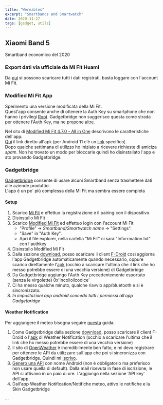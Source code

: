 ```yaml
---
title: "Wereables"
excerpt: "Smartbands and Smartwatch"
date: 2020-11-27
tags: [gadget, utils]
---
```


## Xiaomi Band 5
Smartband economico del 2020

### Export dati via ufficiale da Mi Fit Huami
Da [qui](https://user.huami.com/hm_account/2.0.0/index.html?v=3.7.24&platform_app=com.xiaomi.hm.health#/chooseDestory) si possono scaricare tutti i dati registrati, basta loggare con l'account Mi Fit.

### Modified Mi Fit App
Sperimento una versione modificata della Mi Fit.  
Quest'app consente anche di ottenere la Auth Key su smartphone che non hanno i privilegi [Root](https://it.wikipedia.org/wiki/Root_(utente)). Gadgetbridge non suggerisce questa come strada per ottenere l'Auth Key, ma ne propone [altre](https://codeberg.org/Freeyourgadget/Gadgetbridge/wiki/Huami-Server-Pairing#user-content-on-non-rooted-phones).  

Nel sito di [Modified Mi Fit 4.7.0 - All in One](https://geekdoing.com/threads/modified-mi-fit-4-7-0-all-in-one.2528/) descrivono le caratteristiche dell'app.  
[Qui](https://mega.nz/file/A5FUmRKI#pqlbzV4llH9OEVRHS7ZFPqBsiT7vcHQ63p4wI7-8CCs) il link diretto all'apk (per Android 11 c'è un [link](https://mega.nz/file/otUWkRaC#X00jT-GkfhmVWQUfvYhIoy-5rJQPyAUlcnGG5TaGCBA) specifico).  
Dopo qualche settimana di utilizzo ho iniziato a ricevere richieste di amiciza *spam*. Non ho trovato un modo per bloccarle quindi ho disinstallato l'app e sto provando Gadgetbridge.

### Gadgetbridge
[Gadgetbridge](https://gadgetbridge.org/) consente di usare alcuni Smartband senza trasmettere dati alle aziende produttici.  
L'app è un po' più complessa della Mi Fit ma sembra essere completa

#### Setup
1. Scarico [Mi Fit](https://play.google.com/store/apps/details?id=com.xiaomi.hm.health) e effettuo la registrazione e il pairing con il dispositivo
1. Disinstallo Mi Fit
1. Scarico [Modified Mi Fit](https://www.albgri.com/wearables/#modified-mi-fit-app) ed effettuo login con l'account Mi Fit
	* "Profile" → *Smartband/Smartwatch name* → "Settings".
	* "Save" in "Auth Key".
	* Apri il file explorer, nella cartella "Mi Fit" ci sarà "Inforrmation.txt" con l'authkey
1. Disinstallo Modified Mi Fit
1. Dalla sezione [download](https://f-droid.org/packages/nodomain.freeyourgadget.gadgetbridge/), posso scaricare il client [F-Droid](https://f-droid.org/F-Droid.apk) così aggiorna l'app Gadgetbridge automaticamente quando necessario, oppure scarico direttamente l'[apk](https://f-droid.org/repo/nodomain.freeyourgadget.gadgetbridge_182.apk) (occhio a scaricare l'ultima che il link che ho messo potrebbe essere di una vecchia versione) di Gadgetbridge 
1. Da Gadgetbridge aggiungo l'Auth Key precedentemente esportato (senza le virgolette)
0x'incolloilcodice'
1. Ci ha messo qualche minuto, qualche riavvio app/bluetooth e si è sincronizzato.
1. *In impostazioni app android concedo tutti i permessi all'app Gadgetbridge*

#### Weather Notification
Per aggiungere il meteo bisogna seguire [questa](https://codeberg.org/Freeyourgadget/Gadgetbridge/wiki/Weather) guida.
1. Come Gadgetbridge dalla sezione [download](https://f-droid.org/en/packages/ru.gelin.android.weather.notification/), posso scaricare il client F-Droid o l'[apk](https://f-droid.org/repo/ru.gelin.android.weather.notification_60.apk) di Weather Notification (occhio a scaricare l'ultima che il link che ho messo potrebbe essere di una vecchia versione)
2. Il sito di [OpenWeather](https://openweathermap.org/) è incredibilmente ben fatto, e mi devo registrare per ottenere le API da utilizzare sull'app che poi si sincronizza con Gadgetbridge. Quindi mi [iscrivo](https://home.openweathermap.org/users/sign_up).
3. [Genero una API](https://home.openweathermap.org/api_keys) con nome Android (non è obbligatorio ma preferisco non usare quella di default). Dalla mail ricevuta in fase di iscrizione, le API si attivano in un paio di ore. L'aggiungo nella sezione 'API key' dell'app.
4. Dall'app Weather Notification/Notifiche meteo, attivo le notifiche e la Skin Gadgetbridge




...
